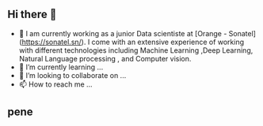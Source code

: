 ## Hi there 👋  
- 👀 I am currently working as a junior Data scientiste at [Orange - Sonatel] (https://sonatel.sn/). I come with an extensive experience of working with different technologies including Machine Learning ,Deep Learning, Natural Language processing , and Computer vision.
- 🌱 I’m currently learning ...
- 💞️ I’m looking to collaborate on ...
- 📫 How to reach me ...
## pene

<!---
PENE18/PENE18 is a ✨ special ✨ repository because its `README.md` (this file) appears on your GitHub profile.
You can click the Preview link to take a look at your changes.
--->
